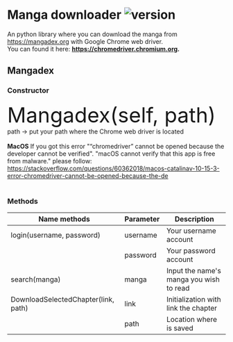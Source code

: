 # Manga downloader ![version](https://img.shields.io/badge/version-1.1.0-blue.svg)

An python library where you can download the manga from https://mangadex.org with Google Chrome web driver. 
<br/>You can found it here: **https://chromedriver.chromium.org.**


## Mangadex

### Constructor

<font size=14>Mangadex(self, path) </font><br/>
path -> put your path where the Chrome web driver is located
<br/><br/>
**MacOS**
If you got this error "“chromedriver” cannot be opened because the developer cannot be verified". "macOS cannot verify that this app is free from malware."
please follow: https://stackoverflow.com/questions/60362018/macos-catalinav-10-15-3-error-chromedriver-cannot-be-opened-because-the-de
<br/><br/>

### Methods

|        Name methods     |      Parameter     | Description |
|-------------------------|--------------------|-------------|
| login(username, password)| username           | Your username account |
|                           | password           | Your password account |
| search(manga)      | manga | Input the name's manga you wish to read |
| DownloadSelectedChapter(link, path) | link | Initialization with link the chapter |
|                                     | path | Location where is saved |
